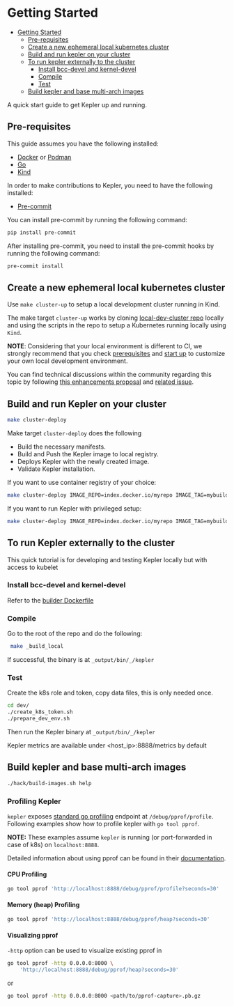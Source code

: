 # Getting Started

<!--toc:start-->
- [Getting Started](#getting-started)
  - [Pre-requisites](#pre-requisites)
  - [Create a new ephemeral local kubernetes cluster](#create-a-new-ephemeral-local-kubernetes-cluster)
  - [Build and run kepler on your cluster](#build-and-run-kepler-on-your-cluster)
  - [To run kepler externally to the cluster](#to-run-kepler-externally-to-the-cluster)
    - [Install bcc-devel and kernel-devel](#install-bcc-devel-and-kernel-devel)
    - [Compile](#compile)
    - [Test](#test)
  - [Build kepler and base multi-arch images](#build-kepler-and-base-multi-arch-images)
<!--toc:end-->

A quick start guide to get Kepler up and running.

## Pre-requisites

This guide assumes you have the following installed:

- [Docker](https://docs.docker.com/get-docker/) or [Podman](https://podman.io/getting-started/installation)
- [Go](https://golang.org/doc/install)
- [Kind](https://kind.sigs.k8s.io/docs/user/quick-start/)

In order to make contributions to Kepler, you need to have the following installed:

- [Pre-commit](https://pre-commit.com/#install)

You can install pre-commit by running the following command:

```bash
pip install pre-commit
```

After installing pre-commit, you need to install the pre-commit hooks by running the following command:

```bash
pre-commit install
```

## Create a new ephemeral local kubernetes cluster

Use `make cluster-up` to setup a local development cluster running in Kind.

The make target `cluster-up` works by cloning [local-dev-cluster repo](https://github.com/sustainable-computing-io/local-dev-cluster)
locally and using the scripts in the repo to setup a Kubernetes running locally
using `Kind`.

**NOTE**: Considering that your local environment is different to CI, we strongly
recommend that you check [prerequisites](https://github.com/sustainable-computing-io/local-dev-cluster#prerequisites)
and [start up](https://github.com/sustainable-computing-io/local-dev-cluster#startup) to
customize your own local development environment.

You can find technical discussions within the community regarding this topic by
following [this enhancements proposal](../../enhancements/CICDv1.md) and
[related issue](https://github.com/sustainable-computing-io/kepler/issues/721).

## Build and run Kepler on your cluster

```bash
make cluster-deploy
```

Make target `cluster-deploy` does the following

- Build the necessary manifests.
- Build and Push the Kepler image to local registry.
- Deploys Kepler with the newly created image.
- Validate Kepler installation.

If you want to use container registry of your choice:

```bash
make cluster-deploy IMAGE_REPO=index.docker.io/myrepo IMAGE_TAG=mybuild NO_BUILD=true
```

If you want to run Kepler with privileged setup:

```bash
make cluster-deploy IMAGE_REPO=index.docker.io/myrepo IMAGE_TAG=mybuild OPTS=ROOTLESS NO_BUILD=true
```

## To run Kepler externally to the cluster

This quick tutorial is for developing and testing Kepler locally but with access to kubelet

### Install bcc-devel and kernel-devel

Refer to the [builder Dockerfile](https://github.com/sustainable-computing-io/kepler/blob/main/build/Dockerfile.builder)

### Compile

Go to the root of the repo and do the following:

```bash
 make _build_local
```

If successful, the binary is at `_output/bin/_/kepler`

### Test

Create the k8s role and token, copy data files, this is only needed once.

```bash
cd dev/
./create_k8s_token.sh
./prepare_dev_env.sh
```

Then run the Kepler binary at `_output/bin/_/kepler`

Kepler metrics are available under <host_ip>:8888/metrics by default

## Build kepler and base multi-arch images

```bash
./hack/build-images.sh help
```
### Profiling Kepler

`kepler` exposes [standard go profiling](https://pkg.go.dev/net/http/pprof)
endpoint at `/debug/pprof/profile`. Following examples show how to
profile kepler with `go tool pprof`.

**NOTE:** These examples assume `kepler` is running (or
port-forwarded in case of k8s) on `localhost:8888`.

Detailed  information about using pprof can be found in their
[documentation](https://github.com/google/pprof/tree/main/doc).

#### CPU Profiling

```bash
go tool pprof 'http://localhost:8888/debug/pprof/profile?seconds=30'
```

#### Memory (heap) Profiling

```bash
go tool pprof 'http://localhost:8888/debug/pprof/heap?seconds=30'
```

#### Visualizing pprof

`-http` option can be used to visualize existing pprof in

```bash
go tool pprof -http 0.0.0.0:8000 \
	'http://localhost:8888/debug/pprof/heap?seconds=30'

```
or

```bash
go tool pprof -http 0.0.0.0:8000 <path/to/pprof-capture>.pb.gz

```
